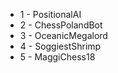 - 1 - PositionalAI
- 2 - ChessPolandBot
- 3 - OceanicMegalord
- 4 - SoggiestShrimp
- 5 - MaggiChess18
